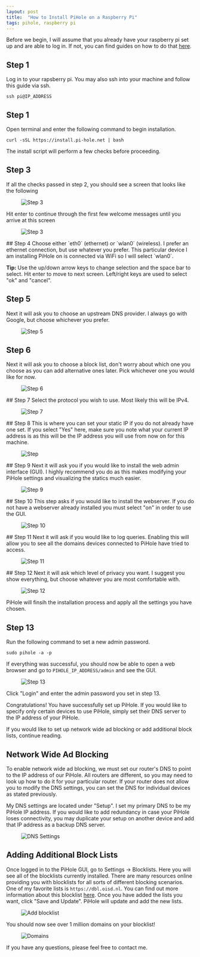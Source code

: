 ```yaml
---
layout: post
title:  "How to Install PiHole on a Raspberry Pi"
tags: pihole, raspberry pi
---
```


Before we begin, I will assume that you already have your raspberry pi set up and are able to log in. If not, you can find guides on how to do that [here](https://projects.raspberrypi.org/en/projects/raspberry-pi-setting-up). 

## Step 1
Log in to your rapsberry pi. You may also ssh into your machine and follow this guide via ssh.

`ssh pi@IP_ADDRESS`

## Step 1
Open terminal and enter the following command to begin installation. 

`curl -sSL https://install.pi-hole.net | bash`

The install script will perform a few checks before proceeding. 

## Step 3
If all the checks passed in step 2, you should see a screen that looks like the following

<figure>
  <img src="{{site.baseurl}}/assets/images/welcome-pihole.png" alt="Step 3">
</figure>

Hit enter to continue through the first few welcome messages until you arrive at this screen
<figure>
  <img src="{{site.baseurl}}/assets/images/interface-pihole.png" alt="Step 3">
</figure>
## Step 4
Choose either `eth0` (ethernet) or `wlan0` (wireless). I prefer an ethernet connection, but use whatever you prefer. This particular device I am installing PiHole on is connected via WiFi so I will select `wlan0`. 

__Tip:__ Use the up/down arrow keys to change selection and the space bar to select. Hit enter to move to next screen. Left/right keys are used to select "ok" and "cancel".  

## Step 5
Next it will ask you to choose an upstream DNS provider. I always go with Google, but choose whichever you prefer. 
<figure>
  <img src="{{site.baseurl}}/assets/images/dns-pihole.png" alt="Step 5">
</figure>

## Step 6
Next it will ask you to choose a block list, don't worry about which one you choose as you can add alternative ones later. Pick whichever one you would like for now. 
<figure>
  <img src="{{site.baseurl}}/assets/images/block-list-pihole.png" alt="Step 6">
</figure>
## Step 7
Select the protocol you wish to use. Most likely this will be IPv4. 
<figure>
  <img src="{{site.baseurl}}/assets/images/protocol-pihole.png" alt="Step 7">
</figure>
## Step 8 
This is where you can set your static IP if you do not already have one set. If you select "Yes" here, make sure you note what your current IP address is as this will be the IP address you will use from now on for this machine. 
<figure>
  <img src="{{site.baseurl}}/assets/images/ip-address-pihole.png" alt="Step "8>
</figure>
## Step 9
Next it will ask you if you would like to install the web admin interface (GUI). I highly recommend you do as this makes modifying your PiHole settings and visualizing the statics much easier. 
<figure>
  <img src="{{site.baseurl}}/assets/images/web-interface-pihole.png" alt="Step 9">
</figure>
## Step 10
This step asks if you would like to install the webserver. If you do not have a webserver already installed you must select "on" in order to use the GUI. 
<figure>
  <img src="{{site.baseurl}}/assets/images/web-server-pihole.png" alt="Step 10">
</figure>
## Step 11
Next it will ask if you would like to log queries. Enabling this will allow you to see all the domains devices connected to PiHole have tried to access. 
<figure>
  <img src="{{site.baseurl}}/assets/images/queries-pihole.png" alt="Step 11">
</figure>
## Step 12
Next it will ask which level of privacy you want. I suggest you show everything, but choose whatever you are most comfortable with. 
<figure>
  <img src="{{site.baseurl}}/assets/images/privacy-pihole.png" alt="Step 12">
</figure>
PiHole will finsih the installation process and apply all the settings you have chosen. 

## Step 13
Run the following command to set a new admin password. 

`sudo pihole -a -p` 

If everything was successful, you should now be able to open a web browser and go to `PIHOLE_IP_ADDRESS/admin` and see the GUI. 

<figure>
  <img src="{{site.baseurl}}/assets/images/GUI-pihole.png" alt="Step 13">
</figure>
Click "Login" and enter the admin password you set in step 13. 

Congratulations! You have successfully set up PiHole. If you would like to specify only certain devices to use PiHole, simply set their DNS server to the IP address of your PiHole. 


If you would like to set up network wide ad blocking or add additional block lists, continue reading. 

## Network Wide Ad Blocking

To enable network wide ad blocking, we must set our router's DNS to point to the IP address of our PiHole. All routers are different, so you may need to look up how to do it for your particular router. If your router does not allow you to modify the DNS settings, you can set the DNS for individual devices as stated previously. 

My DNS settings are located under "Setup". I set my primary DNS to be my PiHole IP address. If you would like to add redundancy in case your PiHole loses connectivity, you may duplicate your setup on another device and add that IP address as a backup DNS server. 

<figure>
  <img src="{{site.baseurl}}/assets/images/router-dns.png" alt="DNS Settings">
</figure>

## Adding Additional Block Lists
Once logged in to the PiHole GUI, go to Settings -> Blocklists. Here you will see all of the blocklists currently installed. There are many resources online providing you with blocklists for all sorts of different blocking scenarios. One of my favorite lists is `https://dbl.oisd.nl`. You can find out more information about this blocklist [here](https://www.reddit.com/r/oisd_blocklist/comments/dwxgld/dbloisdnl_internets_1_domain_blocklist/). Once you have added the lists you want, click "Save and Update". PiHole will update and add the new lists. 
<figure>
  <img src="{{site.baseurl}}/assets/images/add-blocklist-pihole.png" alt="Add blocklist">
</figure>


You should now see over 1 million domains on your blocklist!

<figure>
  <img src="{{site.baseurl}}/assets/images/GUI-update-pihole.png" alt="Domains">
</figure>

If you have any questions, please feel free to contact me. 
